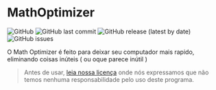 # MathOptimizer

![GitHub](https://img.shields.io/github/license/ruisuantonio/MathOptimizer)
![GitHub last commit](https://img.shields.io/github/last-commit/ruisuantonio/MathOptimizer)
![GitHub release (latest by date)](https://img.shields.io/github/v/release/ruisuantonio/MathOptimizer)
![GitHub issues](https://img.shields.io/github/issues/ruisuantonio/MathOptimizer)

O Math Optimizer é feito para deixar seu computador mais rapido, eliminando coisas inúteis ( ou oque parece inútil ) <br>
> Antes de usar, [leia nossa licença](https://github.com/ruisuantonio/MathOptimizer/blob/main/LICENSE) onde nós expressamos que não temos nenhuma responsabilidade pelo uso deste programa.
